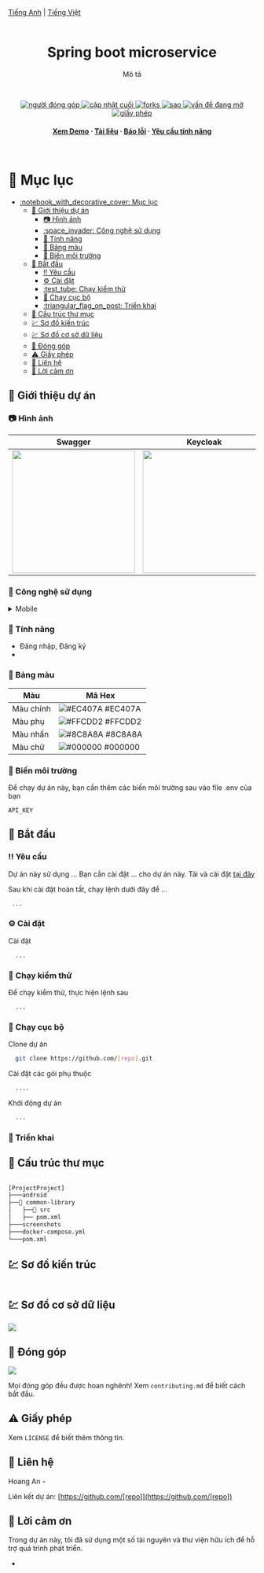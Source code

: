 <div align="left">
    <a href="README.md">Tiếng Anh</a> |
    <a href="docs/README_vi.md">Tiếng Việt</a>
</div>
<br/>
<div align="left">
    <div align="center">
        <h1>Spring boot microservice</h1>
        <p>
            Mô tả
        </p>
    </div>
    <!-- Badges -->
    <br />
    <div align="center">
        <p>
            <a href="https://github.com/[repo]/graphs/contributors">
                <img src="https://img.shields.io/github/contributors/[repo]"
                    alt="người đóng góp" />
            </a>
            <a href="">
                <img src="https://img.shields.io/github/last-commit/[repo]"
                    alt="cập nhật cuối" />
            </a>
            <a href="https://github.com/[repo]/network/members">
                <img src="https://img.shields.io/github/forks/[repo]" alt="forks" />
            </a>
            <a href="https://github.com/[repo]/stargazers">
                <img src="https://img.shields.io/github/stars/[repo]" alt="sao" />
            </a>
            <a href="https://github.com/[repo]/issues/">
                <img src="https://img.shields.io/github/issues/[repo]" alt="vấn đề đang mở" />
            </a>
            <a href="https://github.com/[repo]/blob/master/LICENSE">
                <img src="https://img.shields.io/github/license/[repo].svg" alt="giấy phép" />
            </a>
        </p>
        <h4>
            <a href="https://github.com/[repo]/">Xem Demo</a>
            <span> · </span>
            <a href="https://github.com/[repo]">Tài liệu</a>
            <span> · </span>
            <a href="https://github.com/[repo]/issues/">Báo lỗi</a>
            <span> · </span>
            <a href="https://github.com/[repo]/issues/">Yêu cầu tính năng</a>
        </h4>
    </div>
</div>
<br />

<!-- Mục lục -->
# :notebook_with_decorative_cover: Mục lục

- [:notebook\_with\_decorative\_cover: Mục lục](#notebook_with_decorative_cover-mục-lục)
  - [:star2: Giới thiệu dự án](#star2-giới-thiệu-dự-án)
    - [:camera: Hình ảnh](#camera-hình-ảnh)
    - [:space\_invader: Công nghệ sử dụng](#space_invader-công-nghệ-sử-dụng)
    - [:dart: Tính năng](#dart-tính-năng)
    - [:art: Bảng màu](#art-bảng-màu)
    - [:key: Biến môi trường](#key-biến-môi-trường)
  - [:toolbox: Bắt đầu](#toolbox-bắt-đầu)
    - [:bangbang: Yêu cầu](#bangbang-yêu-cầu)
    - [:gear: Cài đặt](#gear-cài-đặt)
    - [:test\_tube: Chạy kiểm thử](#test_tube-chạy-kiểm-thử)
    - [:running: Chạy cục bộ](#running-chạy-cục-bộ)
    - [:triangular\_flag\_on\_post: Triển khai](#triangular_flag_on_post-triển-khai)
  - [:eyes: Cấu trúc thư mục](#eyes-cấu-trúc-thư-mục)
  - [:chart: Sơ đồ kiến trúc](#chart-sơ-đồ-kiến-trúc)
  - [:chart: Sơ đồ cơ sở dữ liệu](#chart-sơ-đồ-cơ-sở-dữ-liệu)
  - [:wave: Đóng góp](#wave-đóng-góp)
  - [:warning: Giấy phép](#warning-giấy-phép)
  - [:handshake: Liên hệ](#handshake-liên-hệ)
  - [:gem: Lời cảm ơn](#gem-lời-cảm-ơn)

<!-- Giới thiệu dự án -->
## :star2: Giới thiệu dự án<a name="star2-giới-thiệu-dự-án"></a>

<!-- Hình ảnh -->
### :camera: Hình ảnh<a name="camera-hình-ảnh"></a>

| Swagger  | Keycloak | ... |
| --- | --- | --- |
| <img src="screenshots/[imagename]" width=250> | <img src="screenshots/[imagename]" width=250> | <img src="screenshots/[imagename]" width=250> |

<!-- Công nghệ sử dụng -->
### :space_invader: Công nghệ sử dụng<a name="space_invader-công-nghệ-sử-dụng"></a>

<details>
  <summary>Mobile</summary>
  <ul>
    <li><a href="">...</a></li>
    <li><a href="">...</a></li>
  </ul>
</details>

<!-- Tính năng -->
### :dart: Tính năng

- Đăng nhập, Đăng ký
-

<!-- Bảng màu -->
### :art: Bảng màu

| Màu  | Mã Hex  |
| --- | --- |
| Màu chính | ![#EC407A](https://via.placeholder.com/10/EC407A?text=+) #EC407A |
| Màu phụ | ![#FFCDD2](https://via.placeholder.com/10/FFCDD2?text=+) #FFCDD2 |
| Màu nhấn | ![#8C8A8A](https://via.placeholder.com/10/8C8A8A?text=+) #8C8A8A |
| Màu chữ | ![#000000](https://via.placeholder.com/10/000000?text=+) #000000 |

<!-- Biến môi trường -->
### :key: Biến môi trường

Để chạy dự án này, bạn cần thêm các biến môi trường sau vào file .env của bạn

`API_KEY`

<!-- Bắt đầu -->
## :toolbox: Bắt đầu

<!-- Yêu cầu -->
### :bangbang: Yêu cầu

Dự án này sử dụng ... Bạn cần cài đặt ... cho dự án này. Tải và cài đặt [tại đây]([link])

Sau khi cài đặt hoàn tất, chạy lệnh dưới đây để ...

```bash
 ...
```

<!-- Cài đặt -->
### :gear: Cài đặt

Cài đặt

```bash
  ...
```

<!-- Chạy kiểm thử -->
### :test_tube: Chạy kiểm thử

Để chạy kiểm thử, thực hiện lệnh sau

```bash
  ...
```

<!-- Chạy cục bộ -->
### :running: Chạy cục bộ

Clone dự án

```bash
  git clone https://github.com/[repo].git
```

Cài đặt các gói phụ thuộc

```bash
  ....
```

Khởi động dự án

```bash
  ...
```

<!-- Triển khai -->
### :triangular_flag_on_post: Triển khai

<!-- Cấu trúc thư mục -->
## :eyes: Cấu trúc thư mục

```bash

[ProjectProject]
├───android
├──📁 common-library
│   ├──📁 src
│   ├── pom.xml
├───screenshots
├───docker-compose.yml
└───pom.xml
```

<!-- Sơ đồ kiến trúc -->
## :chart: Sơ đồ kiến trúc

<a href="">
  <img src="">
</a>

<!-- Sơ đồ cơ sở dữ liệu -->
## :chart: Sơ đồ cơ sở dữ liệu

![](https://mermaid.ink/)

<!-- Đóng góp -->
## :wave: Đóng góp

<a href="https://github.com/[repo]/graphs/contributors">
  <img src="https://contrib.rocks/image?repo=[repo]" />
</a>

Mọi đóng góp đều được hoan nghênh!
Xem `contributing.md` để biết cách bắt đầu.

<!-- Giấy phép -->
## :warning: Giấy phép

Xem ```LICENSE``` để biết thêm thông tin.

<!-- Liên hệ -->
## :handshake: Liên hệ

Hoang An -

Liên kết dự án: [https://github.com/[repo]](https://github.com/[repo])

<!-- Lời cảm ơn -->
## :gem: Lời cảm ơn

Trong dự án này, tôi đã sử dụng một số tài nguyên và thư viện hữu ích để hỗ trợ quá trình phát triển.

-
